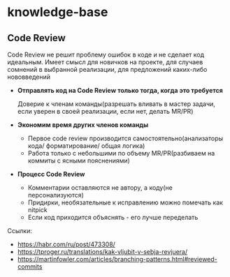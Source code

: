 # knowledge-base

## Code Review

Code Review не решит проблему ошибок в коде и не сделает код идеальным. Имеет смысл для новичков на проекте, для случаев сомнений в выбранной реализации, для предложений каких-либо нововведений

* **Отправлять код на Code Review только тогда, когда это требуется**

  Доверие к членам команды(разрешать вливать в мастер задачи, если уверен в своей реализации, если нет, делать MR/PR)
  
* **Экономим время других членов команды**

  - Первое code review производится самостоятельно(анализаторы кода/ форматирование/ общая логика)
  - Работа только с небольшими по объему MR/PR(разбиваем на коммиты с ясными пояснениями)
  
* **Процесс Code Review**

  - Комментарии оставляются не автору, а коду(не персонализуются)
  - Придирки, необязательные к исправлению можно помечать как nitpick
  - Если код приходится объяснять - его лучше переделать

Ссылки:
- https://habr.com/ru/post/473308/
- https://tproger.ru/translations/kak-vljubit-v-sebja-revjuera/
- https://martinfowler.com/articles/branching-patterns.html#reviewed-commits
